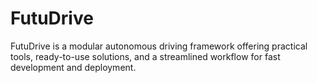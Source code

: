 # FutuDrive
FutuDrive is a modular autonomous driving framework offering practical tools, ready-to-use solutions, and a streamlined workflow for fast development and deployment.
